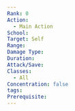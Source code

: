 ```yaml
---
Rank: 0
Action:
  - Main Action
School: 
Target: Self
Range: 
Damage Type: 
Duration: 
Attack/Save: 
Classes:
  - All
Concentration: false
tags: 
Prerequisite:
---
```

